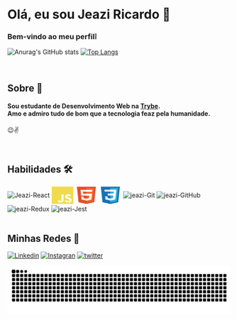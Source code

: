 # Olá, eu sou Jeazi Ricardo 👋
### Bem-vindo ao meu perfil❕ 

![Anurag's GitHub stats](https://github-readme-stats.vercel.app/api?username=jeaziricardo&show_icons=true&theme=github_dark)
[![Top Langs](https://github-readme-stats.vercel.app/api/top-langs/?username=jeaziricardo&layout=compact&theme=github_dark)](https://github.com/anuraghazra/github-readme-stats)

<br>

<div>

## Sobre 🚀
#### Sou estudante de Desenvolvimento Web na [Trybe](https://www.betrybe.com/).<br>Amo e admiro tudo de bom que a tecnologia feaz pela humanidade.
😉✌️
</div>

<div style="display: inline_block"><br>

  ## Habilidades 🛠

  <img align="center" alt="Jeazi-React" height="40" width="50" src="https://cdn.jsdelivr.net/gh/devicons/devicon/icons/react/react-original.svg">
  <img align="center" alt="Jeazi-Js" height="40" width="50" src="https://raw.githubusercontent.com/devicons/devicon/master/icons/javascript/javascript-plain.svg">
  <img align="center" alt="Jeazi-HTML" height="40" width="50" src="https://raw.githubusercontent.com/devicons/devicon/master/icons/html5/html5-original.svg">
  <img align="center" alt="jeazi-CSS" height="40" width="50" src="https://raw.githubusercontent.com/devicons/devicon/master/icons/css3/css3-original.svg">
  <img align="center" alt="jeazi-Git" height="40" width="50" src="https://cdn.jsdelivr.net/gh/devicons/devicon/icons/git/git-original.svg" />
  <img align="center" alt="jeazi-GitHub" height="40" width="50" src="https://cdn.jsdelivr.net/gh/devicons/devicon/icons/github/github-original.svg" />
  <img align="center" alt="jeazi-Redux" height="40" width="50" src="https://cdn.jsdelivr.net/gh/devicons/devicon/icons/redux/redux-original.svg" />
  <img align="center" alt="jeazi-Jest" height="40" width="50" src="https://cdn.jsdelivr.net/gh/devicons/devicon/icons/jest/jest-plain.svg" />
</div>

<br>

<div>

## Minhas Redes 🔗

[![Linkedin](https://img.shields.io/badge/LinkedIn-0077B5?style=for-the-badge&logo=linkedin&logoColor=white)](https://www.linkedin.com/in/jeaziricardo/)
[![Instagran](https://img.shields.io/badge/Instagram-E4405F?style=for-the-badge&logo=instagram&logoColor=white)](https://www.instagram.com/jeaziricardo/)
[![twitter](https://img.shields.io/badge/Twitter-1DA1F2?style=for-the-badge&logo=twitter&logoColor=white)](https://twitter.com/jzricardod)
</div>

  ![Snake animation](https://github.com/jeaziricardo/jeaziricardo/blob/output/github-contribution-grid-snake.svg)

<!--
**JeaziRicardo/jeaziricardo** is a ✨ _special_ ✨ repository because its `README.md` (this file) appears on your GitHub profile.

Here are some ideas to get you started:

- 🔭 I’m currently working on ...
- 🌱 I’m currently learning ...
- 👯 I’m looking to collaborate on ...
- 🤔 I’m looking for help with ...
- 💬 Ask me about ...
- 📫 How to reach me: ...
- 😄 Pronouns: ...
- ⚡ Fun fact: ...
-->
